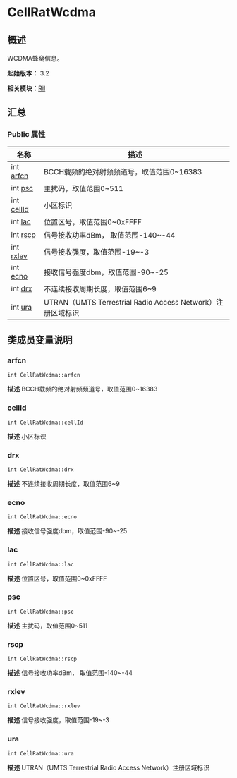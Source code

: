 # CellRatWcdma


## 概述

WCDMA蜂窝信息。

**起始版本：** 3.2

**相关模块：**[Ril](_ril_v11.md)


## 汇总


### Public 属性

| 名称 | 描述 | 
| -------- | -------- |
| int [arfcn](#arfcn) | BCCH载频的绝对射频频道号，取值范围0~16383  | 
| int [psc](#psc) | 主扰码，取值范围0~511  | 
| int [cellId](#cellid) | 小区标识  | 
| int [lac](#lac) | 位置区号，取值范围0~0xFFFF  | 
| int [rscp](#rscp) | 信号接收功率dBm， 取值范围-140~-44  | 
| int [rxlev](#rxlev) | 信号接收强度，取值范围-19~-3  | 
| int [ecno](#ecno) | 接收信号强度dbm，取值范围-90~-25  | 
| int [drx](#drx) | 不连续接收周期长度，取值范围6~9  | 
| int [ura](#ura) | UTRAN（UMTS Terrestrial Radio Access Network）注册区域标识  | 


## 类成员变量说明


### arfcn

```
int CellRatWcdma::arfcn
```
**描述**
BCCH载频的绝对射频频道号，取值范围0~16383


### cellId

```
int CellRatWcdma::cellId
```
**描述**
小区标识


### drx

```
int CellRatWcdma::drx
```
**描述**
不连续接收周期长度，取值范围6~9


### ecno

```
int CellRatWcdma::ecno
```
**描述**
接收信号强度dbm，取值范围-90~-25


### lac

```
int CellRatWcdma::lac
```
**描述**
位置区号，取值范围0~0xFFFF


### psc

```
int CellRatWcdma::psc
```
**描述**
主扰码，取值范围0~511


### rscp

```
int CellRatWcdma::rscp
```
**描述**
信号接收功率dBm， 取值范围-140~-44


### rxlev

```
int CellRatWcdma::rxlev
```
**描述**
信号接收强度，取值范围-19~-3


### ura

```
int CellRatWcdma::ura
```
**描述**
UTRAN（UMTS Terrestrial Radio Access Network）注册区域标识
